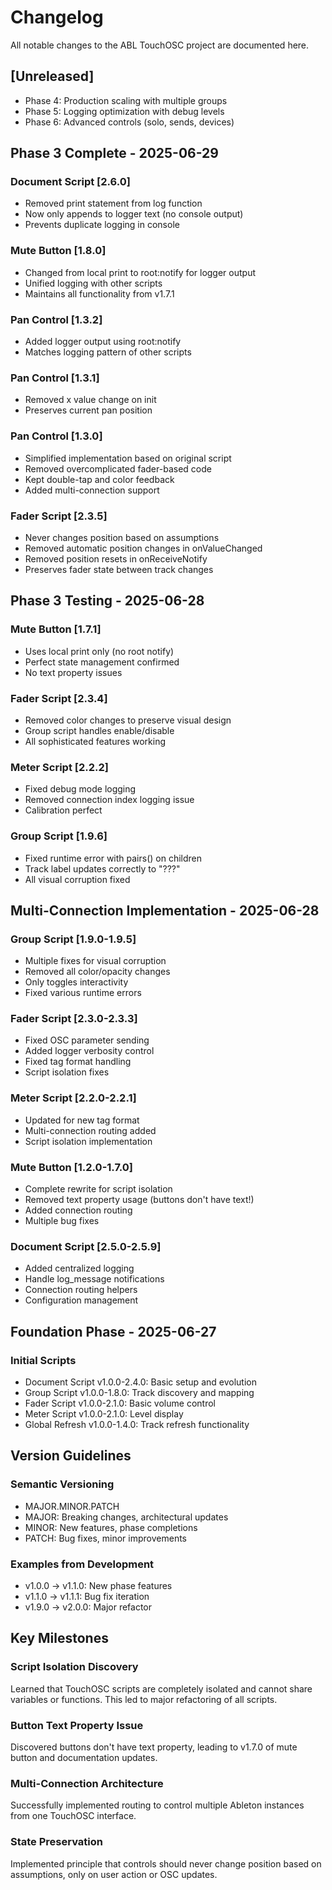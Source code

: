 # Changelog

All notable changes to the ABL TouchOSC project are documented here.

## [Unreleased]
- Phase 4: Production scaling with multiple groups
- Phase 5: Logging optimization with debug levels
- Phase 6: Advanced controls (solo, sends, devices)

## Phase 3 Complete - 2025-06-29

### Document Script [2.6.0]
- Removed print statement from log function
- Now only appends to logger text (no console output)
- Prevents duplicate logging in console

### Mute Button [1.8.0]
- Changed from local print to root:notify for logger output
- Unified logging with other scripts
- Maintains all functionality from v1.7.1

### Pan Control [1.3.2]
- Added logger output using root:notify
- Matches logging pattern of other scripts

### Pan Control [1.3.1]
- Removed x value change on init
- Preserves current pan position

### Pan Control [1.3.0]
- Simplified implementation based on original script
- Removed overcomplicated fader-based code
- Kept double-tap and color feedback
- Added multi-connection support

### Fader Script [2.3.5]
- Never changes position based on assumptions
- Removed automatic position changes in onValueChanged
- Removed position resets in onReceiveNotify
- Preserves fader state between track changes

## Phase 3 Testing - 2025-06-28

### Mute Button [1.7.1]
- Uses local print only (no root notify)
- Perfect state management confirmed
- No text property issues

### Fader Script [2.3.4]
- Removed color changes to preserve visual design
- Group script handles enable/disable
- All sophisticated features working

### Meter Script [2.2.2]
- Fixed debug mode logging
- Removed connection index logging issue
- Calibration perfect

### Group Script [1.9.6]
- Fixed runtime error with pairs() on children
- Track label updates correctly to "???"
- All visual corruption fixed

## Multi-Connection Implementation - 2025-06-28

### Group Script [1.9.0-1.9.5]
- Multiple fixes for visual corruption
- Removed all color/opacity changes
- Only toggles interactivity
- Fixed various runtime errors

### Fader Script [2.3.0-2.3.3]
- Fixed OSC parameter sending
- Added logger verbosity control
- Fixed tag format handling
- Script isolation fixes

### Meter Script [2.2.0-2.2.1]
- Updated for new tag format
- Multi-connection routing added
- Script isolation implementation

### Mute Button [1.2.0-1.7.0]
- Complete rewrite for script isolation
- Removed text property usage (buttons don't have text!)
- Added connection routing
- Multiple bug fixes

### Document Script [2.5.0-2.5.9]
- Added centralized logging
- Handle log_message notifications
- Connection routing helpers
- Configuration management

## Foundation Phase - 2025-06-27

### Initial Scripts
- Document Script v1.0.0-2.4.0: Basic setup and evolution
- Group Script v1.0.0-1.8.0: Track discovery and mapping
- Fader Script v1.0.0-2.1.0: Basic volume control
- Meter Script v1.0.0-2.1.0: Level display
- Global Refresh v1.0.0-1.4.0: Track refresh functionality

## Version Guidelines

### Semantic Versioning
- MAJOR.MINOR.PATCH
- MAJOR: Breaking changes, architectural updates
- MINOR: New features, phase completions
- PATCH: Bug fixes, minor improvements

### Examples from Development
- v1.0.0 → v1.1.0: New phase features
- v1.1.0 → v1.1.1: Bug fix iteration
- v1.9.0 → v2.0.0: Major refactor

## Key Milestones

### Script Isolation Discovery
Learned that TouchOSC scripts are completely isolated and cannot share variables or functions. This led to major refactoring of all scripts.

### Button Text Property Issue
Discovered buttons don't have text property, leading to v1.7.0 of mute button and documentation updates.

### Multi-Connection Architecture
Successfully implemented routing to control multiple Ableton instances from one TouchOSC interface.

### State Preservation
Implemented principle that controls should never change position based on assumptions, only on user action or OSC updates.